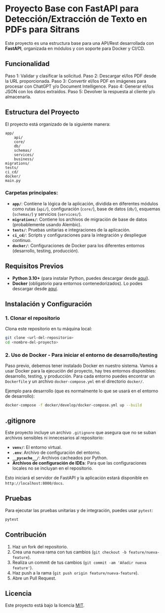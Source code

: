 
# Proyecto Base con FastAPI para Detección/Extracción de Texto en PDFs para Sitrans

Este proyecto es una estructura base para una API/Rest desarrollada con **FastAPI**, organizada en módulos y con soporte para Docker y CI/CD.

## Funcionalidad

Paso 1: Validar y clasificar la solicitud.
Paso 2: Descargar el/los PDF desde la URL proporcionada.
Paso 3: Convertir el/los PDF en imágenes para procesar con ChatGPT y/o Document Intelligence.
Paso 4: Generar el/los JSON con los datos extraídos.
Paso 5: Devolver la respuesta al cliente y/o almacenarla.


## Estructura del Proyecto

El proyecto está organizado de la siguiente manera:

```
app/
    api/
    core/
    db/
    schemas/
    services/
    business/
migrations/
tests/
ci_cd/
docker/
main.py
```

### Carpetas principales:

- **`app/`**: Contiene la lógica de la aplicación, dividida en diferentes módulos como rutas (`api/`), configuración (`core/`), base de datos (`db/`), esquemas (`schemas/`) y servicios (`services/`).
- **`migrations/`**: Contiene los archivos de migración de base de datos (probablemente usando Alembic).
- **`tests/`**: Pruebas unitarias e integraciones de la aplicación.
- **`ci_cd/`**: Scripts y configuraciones para la integración y despliegue continuo.
- **`docker/`**: Configuraciones de Docker para los diferentes entornos (desarrollo, testing, producción).

## Requisitos Previos

- **Python 3.10+** (para instalar Python, puedes descargar desde [aquí](https://www.python.org/downloads/)).
- **Docker** (obligatorio para entornos contenedorizados). Lo podes descargar desde [aquí](https://www.docker.com/products/docker-desktop/).

## Instalación y Configuración

### 1. Clonar el repositorio

Clona este repositorio en tu máquina local:

```bash
git clone <url-del-repositorio>
cd <nombre-del-proyecto>
```
### 2. Uso de Docker - Para iniciar el entorno de desarrollo/testing

Paso previo, debemos tener instalado Docker en nuestro sistema.
Vamos a usar Docker para la ejecución del proyecto, hay tres entornos disponibles: desarrollo, testing, y producción. Para cada entorno puedes encontrar un `Dockerfile` y un archivo `docker-compose.yml` en el directorio `docker/`.

Ejemplo para desarrollo (que es normalmente lo que se usará en el entorno de desarrollo):

```bash
docker-compose -f docker/develop/docker-compose.yml up --build
```

## .gitignore

Este proyecto incluye un archivo `.gitignore` que asegura que no se suban archivos sensibles ni innecesarios al repositorio:

- **`venv/`**: El entorno virtual.
- **`.env`**: Archivo de configuración del entorno.
- **`__pycache__/`**: Archivos cacheados por Python.
- **Archivos de configuración de IDEs**: Para que las configuraciones locales no se incluyan en el repositorio.

Esto iniciará el servidor de FastAPI y la aplicación estará disponible en `http://localhost:8000/docs`.

## Pruebas

Para ejecutar las pruebas unitarias y de integración, puedes usar `pytest`:

```bash
pytest
```

## Contribución

1. Haz un fork del repositorio.
2. Crea una nueva rama con tus cambios (`git checkout -b feature/nueva-feature`).
3. Realiza un commit de tus cambios (`git commit -am 'Añadir nueva feature'`).
4. Haz push a la rama (`git push origin feature/nueva-feature`).
5. Abre un Pull Request.

## Licencia

Este proyecto está bajo la licencia [MIT](https://opensource.org/licenses/MIT).